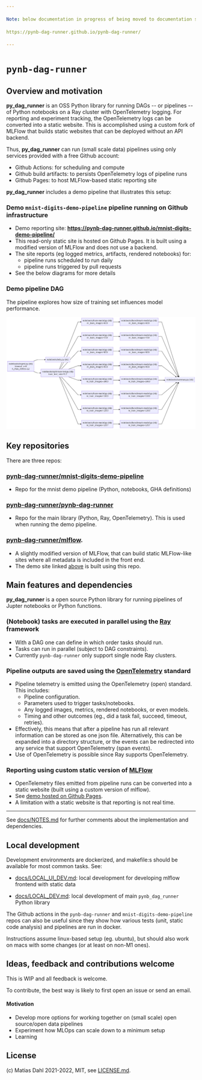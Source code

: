 ```yaml
---

Note: below documentation in progress of being moved to documentation site

https://pynb-dag-runner.github.io/pynb-dag-runner/

---
```


# `pynb-dag-runner`

## Overview and motivation

**py_dag_runner** is an OSS Python library for running DAGs -- or pipelines -- of Python notebooks on a Ray
cluster with OpenTelemetry logging. For reporting and experiment tracking, the OpenTelemetry
logs can be converted into a static website. This is accomplished using a custom fork of MLFlow
that builds static websites that can be deployed without an API backend.

Thus, **py_dag_runner** can run (small scale data) pipelines
using only services provided with a free Github account:
- Github Actions: for scheduling and compute
- Github build artifacts: to persists OpenTelemetry logs of pipeline runs
- Github Pages: to host MLFlow-based static reporting site

**py_dag_runner** includes a demo pipeline that illustrates this setup:

### Demo `mnist-digits-demo-pipeline` pipeline running on Github infrastructure
- Demo reporting site: **https://pynb-dag-runner.github.io/mnist-digits-demo-pipeline/**
- This read-only static site is hosted on Github Pages. It is built using a modified version of MLFlow and does not use a backend.
- The site reports (eg logged metrics, artifacts, rendered notebooks) for:
  - pipeline runs scheduled to run daily
  - pipeline runs triggered by pull requests
- See the below diagrams for more details

### Demo pipeline DAG

The pipeline explores how size of training set influences model performance.

![task-dependencies.png](./assets/task-dependencies.png)

## Key repositories

There are three repos:
### [pynb-dag-runner/mnist-digits-demo-pipeline](https://github.com/pynb-dag-runner/mnist-digits-demo-pipeline)
 - Repo for the mnist demo pipeline (Python, notebooks, GHA definitions)

### [pynb-dag-runner/pynb-dag-runner](https://github.com/pynb-dag-runner/pynb-dag-runner)
 - Repo for the main library (Python, Ray, OpenTelemetry). This is used when running the demo pipeline.

### [pynb-dag-runner/mlflow](https://github.com/pynb-dag-runner/mlflow).
 - A slightly modified version of MLFlow, that can build static MLFlow-like sites where all metadata is included in the front end.
 - The demo site linked [above](https://pynb-dag-runner.github.io/mnist-digits-demo-pipeline) is built using this repo.

## Main features and dependencies

**py_dag_runner** is a open source Python library for running pipelines of Jupter notebooks
or Python functions.

### (Notebook) tasks are executed in parallel using the [Ray](https://www.ray.io/) framework
 - With a DAG one can define in which order tasks should run.
 - Tasks can run in parallel (subject to DAG constraints).
 - Currently `pynb-dag-runner` only support single node Ray clusters.

### Pipeline outputs are saved using the [OpenTelemetry](https://opentelemetry.io/) standard
- Pipeline telemetry is emitted using the OpenTelemetry (open) standard. This includes:
  - Pipeline configuration.
  - Parameters used to trigger tasks/notebooks.
  - Any logged images, metrics, rendered notebooks, or even models.
  - Timing and other outcomes (eg., did a task fail, succeed, timeout, retries).
- Effectively, this means that after a pipeline has run all relevant information can be stored as one json file. Alternatively, this can be expanded into a directory structure, or the events can be redirected into any service that support OpenTelemetry (span events).
- Use of OpenTelemetry is possible since Ray supports OpenTelemetry.

### Reporting using custom static version of [MLFlow](https://mlflow.org/)
- OpenTelemetry files emitted from pipeline runs can be converted into a static website (built using a custom version of mlflow).
- See [demo hosted on Github Pages](https://pynb-dag-runner.github.io/mnist-digits-demo-pipeline/).
- A limitation with a static website is that reporting is not real time.

----

See [docs/NOTES.md](docs/NOTES.md) for further comments about the implementation and dependencies.

## Local development
Development environments are dockerized, and makefile:s should be available for most common tasks. See:

- [docs/LOCAL_UI_DEV.md](docs/LOCAL_UI_DEV.md): local development for developing mlflow frontend with static data

- [docs/LOCAL_DEV.md](docs/LOCAL_DEV.md): local development of main `pynb_dag_runner` Python library

The Github actions in the `pynb-dag-runner` and `mnist-digits-demo-pipeline` repos can also be useful since they show how various tests (unit, static code analysis) and pipelines are run in docker.

Instructions assume linux-based setup (eg. ubuntu), but should also work on macs with some changes (or at least on non-M1 ones).

## Ideas, feedback and contributions welcome

This is WIP and all feedback is welcome.

To contribute, the best way is likely to first open an issue or send an email.

#### Motivation
- Develop more options for working together on (small scale) open source/open data pipelines
- Experiment how MLOps can scale down to a minimum setup
- Learning

## License
(c) Matias Dahl 2021-2022, MIT, see [LICENSE.md](./LICENSE.md).
